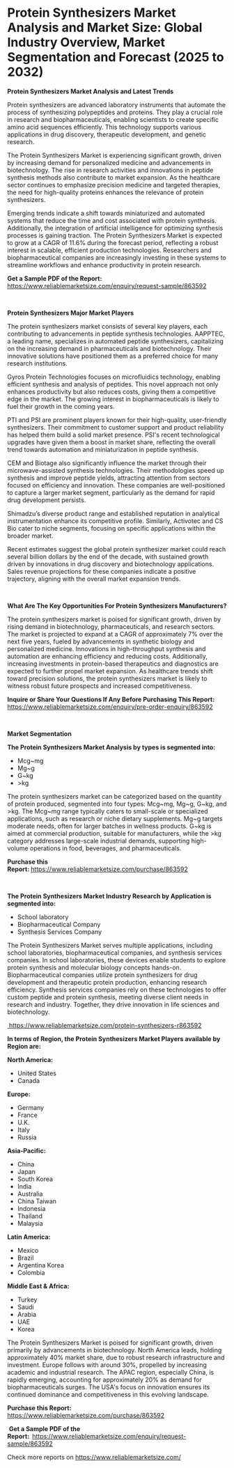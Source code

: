 <p><h1>Protein Synthesizers Market Analysis and Market Size: Global Industry Overview, Market Segmentation and Forecast (2025 to 2032)</h1></p><p><strong>Protein Synthesizers Market Analysis and Latest Trends</strong></p>
<p><p>Protein synthesizers are advanced laboratory instruments that automate the process of synthesizing polypeptides and proteins. They play a crucial role in research and biopharmaceuticals, enabling scientists to create specific amino acid sequences efficiently. This technology supports various applications in drug discovery, therapeutic development, and genetic research.</p><p>The Protein Synthesizers Market is experiencing significant growth, driven by increasing demand for personalized medicine and advancements in biotechnology. The rise in research activities and innovations in peptide synthesis methods also contribute to market expansion. As the healthcare sector continues to emphasize precision medicine and targeted therapies, the need for high-quality proteins enhances the relevance of protein synthesizers.</p><p>Emerging trends indicate a shift towards miniaturized and automated systems that reduce the time and cost associated with protein synthesis. Additionally, the integration of artificial intelligence for optimizing synthesis processes is gaining traction. The Protein Synthesizers Market is expected to grow at a CAGR of 11.6% during the forecast period, reflecting a robust interest in scalable, efficient production technologies. Researchers and biopharmaceutical companies are increasingly investing in these systems to streamline workflows and enhance productivity in protein research.</p></p>
<p><strong>Get a Sample PDF of the Report:&nbsp;</strong> <a href="https://www.reliablemarketsize.com/enquiry/request-sample/863592?utm_campaign=1197&utm_medium=2&utm_source=Github&utm_content=ia&utm_term=20022025&utm_id=protein-synthesizers">https://www.reliablemarketsize.com/enquiry/request-sample/863592</a></p>
<p>&nbsp;</p>
<p><strong>Protein Synthesizers Major Market Players</strong></p>
<p><p>The protein synthesizers market consists of several key players, each contributing to advancements in peptide synthesis technologies. AAPPTEC, a leading name, specializes in automated peptide synthesizers, capitalizing on the increasing demand in pharmaceuticals and biotechnology. Their innovative solutions have positioned them as a preferred choice for many research institutions.</p><p>Gyros Protein Technologies focuses on microfluidics technology, enabling efficient synthesis and analysis of peptides. This novel approach not only enhances productivity but also reduces costs, giving them a competitive edge in the market. The growing interest in biopharmaceuticals is likely to fuel their growth in the coming years.</p><p>PTI and PSI are prominent players known for their high-quality, user-friendly synthesizers. Their commitment to customer support and product reliability has helped them build a solid market presence. PSI's recent technological upgrades have given them a boost in market share, reflecting the overall trend towards automation and miniaturization in peptide synthesis.</p><p>CEM and Biotage also significantly influence the market through their microwave-assisted synthesis technologies. Their methodologies speed up synthesis and improve peptide yields, attracting attention from sectors focused on efficiency and innovation. These companies are well-positioned to capture a larger market segment, particularly as the demand for rapid drug development persists.</p><p>Shimadzu’s diverse product range and established reputation in analytical instrumentation enhance its competitive profile. Similarly, Activotec and CS Bio cater to niche segments, focusing on specific applications within the broader market.</p><p>Recent estimates suggest the global protein synthesizer market could reach several billion dollars by the end of the decade, with sustained growth driven by innovations in drug discovery and biotechnology applications. Sales revenue projections for these companies indicate a positive trajectory, aligning with the overall market expansion trends.</p></p>
<p>&nbsp;</p>
<p><strong>What Are The Key Opportunities For Protein Synthesizers Manufacturers?</strong></p>
<p><p>The protein synthesizers market is poised for significant growth, driven by rising demand in biotechnology, pharmaceuticals, and research sectors. The market is projected to expand at a CAGR of approximately 7% over the next five years, fueled by advancements in synthetic biology and personalized medicine. Innovations in high-throughput synthesis and automation are enhancing efficiency and reducing costs. Additionally, increasing investments in protein-based therapeutics and diagnostics are expected to further propel market expansion. As healthcare trends shift toward precision solutions, the protein synthesizers market is likely to witness robust future prospects and increased competitiveness.</p></p>
<p><strong>Inquire or Share Your Questions If Any Before Purchasing This Report:</strong> <a href="https://www.reliablemarketsize.com/enquiry/pre-order-enquiry/863592?utm_campaign=1197&utm_medium=2&utm_source=Github&utm_content=ia&utm_term=20022025&utm_id=protein-synthesizers">https://www.reliablemarketsize.com/enquiry/pre-order-enquiry/863592</a></p>
<p>&nbsp;</p>
<p><strong>Market Segmentation</strong></p>
<p><strong>The Protein Synthesizers Market Analysis by types is segmented into:</strong></p>
<p><ul><li>Mcg~mg</li><li>Mg~g</li><li>G~kg</li><li>>kg</li></ul></p>
<p><p>The protein synthesizers market can be categorized based on the quantity of protein produced, segmented into four types: Mcg~mg, Mg~g, G~kg, and >kg. The Mcg~mg range typically caters to small-scale or specialized applications, such as research or niche dietary supplements. Mg~g targets moderate needs, often for larger batches in wellness products. G~kg is aimed at commercial production, suitable for manufacturers, while the >kg category addresses large-scale industrial demands, supporting high-volume operations in food, beverages, and pharmaceuticals.</p></p>
<p><strong>Purchase this Report:&nbsp;</strong><a href="https://www.reliablemarketsize.com/purchase/863592?utm_campaign=1197&utm_medium=2&utm_source=Github&utm_content=ia&utm_term=20022025&utm_id=protein-synthesizers">https://www.reliablemarketsize.com/purchase/863592</a></p>
<p>&nbsp;</p>
<p><strong>The Protein Synthesizers Market Industry Research by Application is segmented into:</strong></p>
<p><ul><li>School laboratory</li><li>Biopharmaceutical Company</li><li>Synthesis Services Company</li></ul></p>
<p><p>The Protein Synthesizers Market serves multiple applications, including school laboratories, biopharmaceutical companies, and synthesis services companies. In school laboratories, these devices enable students to explore protein synthesis and molecular biology concepts hands-on. Biopharmaceutical companies utilize protein synthesizers for drug development and therapeutic protein production, enhancing research efficiency. Synthesis services companies rely on these technologies to offer custom peptide and protein synthesis, meeting diverse client needs in research and industry. Together, they drive innovation in life sciences and biotechnology.</p></p>
<p><a href="https://www.reliablemarketsize.com/protein-synthesizers-r863592?utm_campaign=1197&utm_medium=2&utm_source=Github&utm_content=ia&utm_term=20022025&utm_id=protein-synthesizers">&nbsp;https://www.reliablemarketsize.com/protein-synthesizers-r863592</a></p>
<p><strong>In terms of Region, the Protein Synthesizers Market Players available by Region are:</strong></p>
<p>
    <p> <strong> North America: </strong>
        <ul>
            <li>United States</li>
            <li>Canada</li>
        </ul>
        </p> 
    <p> <strong> Europe: </strong>
        <ul>
            <li>Germany</li>
            <li>France</li>
            <li>U.K.</li>
            <li>Italy</li>
            <li>Russia</li>
        </ul>
        </p> 
    <p> <strong> Asia-Pacific: </strong>
        <ul>
            <li>China</li>
            <li>Japan</li>
            <li>South Korea</li>
            <li>India</li>
            <li>Australia</li>
            <li>China Taiwan</li>
            <li>Indonesia</li>
            <li>Thailand</li>
            <li>Malaysia</li>
        </ul>
        </p> 
    <p> <strong> Latin America: </strong>
        <ul>
            <li>Mexico</li>
            <li>Brazil</li>
            <li>Argentina Korea</li>
            <li>Colombia</li>
        </ul>
        </p> 
    <p> <strong> Middle East & Africa: </strong>
        <ul>
            <li>Turkey</li>
            <li>Saudi</li>
            <li>Arabia</li>
            <li>UAE</li>
            <li>Korea</li>
        </ul>
    </p>
    </p>
<p><p>The Protein Synthesizers Market is poised for significant growth, driven primarily by advancements in biotechnology. North America leads, holding approximately 40% market share, due to robust research infrastructure and investment. Europe follows with around 30%, propelled by increasing academic and industrial research. The APAC region, especially China, is rapidly emerging, accounting for approximately 20% as demand for biopharmaceuticals surges. The USA's focus on innovation ensures its continued dominance and competitiveness in this evolving landscape.</p></p>
<p><strong>Purchase this Report: </strong><a href="https://www.reliablemarketsize.com/purchase/863592?utm_campaign=1197&utm_medium=2&utm_source=Github&utm_content=ia&utm_term=20022025&utm_id=protein-synthesizers">https://www.reliablemarketsize.com/purchase/863592</a></p>
<p>&nbsp;<strong>Get a Sample PDF of the Report:&nbsp;&nbsp;</strong><a href="https://www.reliablemarketsize.com/enquiry/request-sample/863592?utm_campaign=1197&utm_medium=2&utm_source=Github&utm_content=ia&utm_term=20022025&utm_id=protein-synthesizers">https://www.reliablemarketsize.com/enquiry/request-sample/863592</a></p>
<p><strong></strong></p>
<p>Check more reports on <a href="https://www.reliablemarketsize.com/?utm_campaign=1197&utm_medium=2&utm_source=Github&utm_content=ia&utm_term=20022025&utm_id=protein-synthesizers">https://www.reliablemarketsize.com/</a></p>